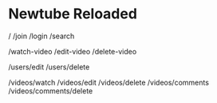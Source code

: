 # Newtube Reloaded

/
/join
/login
/search

/watch-video
/edit-video
/delete-video

/users/edit
/users/delete

/videos/watch
/videos/edit
/videos/delete
/videos/comments
/videos/comments/delete
